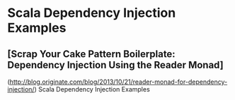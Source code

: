 # Scala Dependency Injection Examples
## [Scrap Your Cake Pattern Boilerplate: Dependency Injection Using the Reader Monad]
(http://blog.originate.com/blog/2013/10/21/reader-monad-for-dependency-injection/)
Scala Dependency Injection Examples
